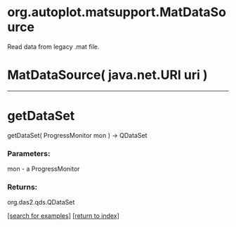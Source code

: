 # org.autoplot.matsupport.MatDataSource

Read data from legacy .mat file.

# MatDataSource( java.net.URI uri )


***
<a name="getDataSet"></a>
# getDataSet
getDataSet( ProgressMonitor mon ) &rarr; QDataSet



### Parameters:
mon - a ProgressMonitor

### Returns:
org.das2.qds.QDataSet


<a href="https://github.com/autoplot/dev/search?q=getDataSet&unscoped_q=getDataSet">[search for examples]</a>
<a href="https://github.com/autoplot/documentation/blob/master/javadoc/index-all.md">[return to index]</a>

